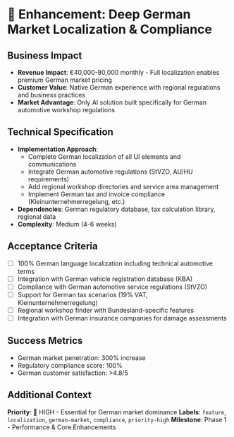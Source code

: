 # 🎯 Enhancement: Deep German Market Localization & Compliance

## Business Impact
- **Revenue Impact**: €40,000-80,000 monthly - Full localization enables premium German market pricing
- **Customer Value**: Native German experience with regional regulations and business practices
- **Market Advantage**: Only AI solution built specifically for German automotive workshop regulations

## Technical Specification
- **Implementation Approach**: 
  - Complete German localization of all UI elements and communications
  - Integrate German automotive regulations (StVZO, AU/HU requirements)
  - Add regional workshop directories and service area management
  - Implement German tax and invoice compliance (Kleinunternehmerregelung, etc.)
- **Dependencies**: German regulatory database, tax calculation library, regional data
- **Complexity**: Medium (4-6 weeks)

## Acceptance Criteria
- [ ] 100% German language localization including technical automotive terms
- [ ] Integration with German vehicle registration database (KBA)
- [ ] Compliance with German automotive service regulations (StVZO)
- [ ] Support for German tax scenarios (19% VAT, Kleinunternehmerregelung)
- [ ] Regional workshop finder with Bundesland-specific features
- [ ] Integration with German insurance companies for damage assessments

## Success Metrics
- German market penetration: 300% increase
- Regulatory compliance score: 100%
- German customer satisfaction: >4.8/5

## Additional Context
**Priority**: 🔴 HIGH - Essential for German market dominance
**Labels**: `feature`, `localization`, `german-market`, `compliance`, `priority-high`
**Milestone**: Phase 1 - Performance & Core Enhancements